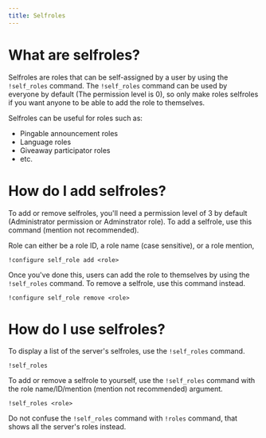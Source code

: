 ```yaml
---
title: Selfroles
---
```

# What are selfroles?
Selfroles are roles that can be self-assigned by a user by using the `!self_roles` command. The `!self_roles` command can be used by everyone by default (The permission level is 0), so only make roles selfroles if you want anyone to be able to add the role to themselves.

Selfroles can be useful for roles such as:
 - Pingable announcement roles
 - Language roles
 - Giveaway participator roles
 - etc.
# How do I add selfroles?
To add or remove selfroles, you'll need a permission level of 3 by default (Administrator permission or Adminstrator role). To add a selfrole, use this command (mention not recommended).

Role can either be a role ID, a role name (case sensitive), or a role mention,
```
!configure self_role add <role>
```
Once you've done this, users can add the role to themselves by using the `!self_roles` command.
To remove a selfrole, use this command instead.
```
!configure self_role remove <role>
```
# How do I use selfroles?
To display a list of the server's selfroles, use the `!self_roles` command.
```
!self_roles
```

To add or remove a selfrole to yourself, use the `!self_roles` command with the role name/ID/mention (mention not recommended) argument.
```
!self_roles <role>
```
Do not confuse the `!self_roles` command with `!roles` command, that shows all the server's roles instead.
